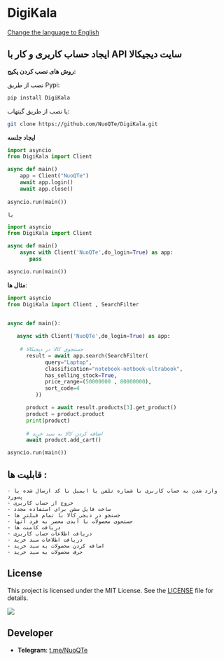 # DigiKala

[Change the language to English](https://github.com/NuoQTe/DigiKala/blob/main/README.md)

## ایجاد حساب کاربری و کار با API سایت دیجیکالا

**روش های نصب کردن پکیج:**

   نصب از طریق Pypi:
   
   ```bash
   pip install DigiKala
   ```

 یا نصب از طریق گیتهاب:

   ```bash
   git clone https://github.com/NuoQTe/DigiKala.git
   ```


**ایجاد جلسه**
   ```python
   import asyncio
   from DigiKala import Client

   async def main()
       app = Client("NuoQTe")
       await app.login()
       await app.close()        
    
   asyncio.run(main())
   ```
    
    یا

   ```python
   import asyncio
   from DigiKala import Client

   async def main()
       async with Client('NuoQTe',do_login=True) as app:
          pass    

   asyncio.run(main())
   ```

**مثال ها**:
   ```python
   import asyncio
   from DigiKala import Client , SearchFilter


   async def main():
    
      async with Client('NuoQTe',do_login=True) as app:
            
       # جستجوی کالا در دیجیکالا
         result = await app.search(SearchFilter(
               query="Laptop",
               classification="notebook-netbook-ultrabook",
               has_selling_stock=True,
               price_range=(50000000 , 80000000),
               sort_code=4
            ))

         product = await result.products[3].get_product()
         product = product.product
         print(product)
         
         # اضافه کردن کالا به سبد خرید
         await product.add_cart()

   asyncio.run(main())    
   ```

## قابلیت ها :

    - وارد شدن به حساب کاربری با شماره تلفن یا ایمیل با کد ارسال شده یا پسورد
    - خروج از حساب کاربری
    - ساخت فایل سشن برای استفاده مجدد
    - جستجو در دیجی کالا با تمام فیلتر ها
    - جستجوی محصولات با آیدی محصر به فرد آنها
    - دریافت کامنت ها
    - دریافت اطلاعات حساب کاربری
    - دریافت اطلاعات سبد خرید
    - اضافه کردن محصولات به سبد خرید
    - حرف محصولات به سبد خرید


  
## License

This project is licensed under the MIT License. See the [LICENSE](https://github.com/NuoQTe/DigiKala/blob/main/LICENSE) file for details.

<a href="https://pypi.org/project/DigiKala/"><img src="https://img.shields.io/badge/DigiKala-1.0-F5F5F5?style=flat-square&labelColor=DC143C"></a> 

## Developer
- **Telegram**: [t.me/NuoQTe](https://t.me/NuoQTe)

